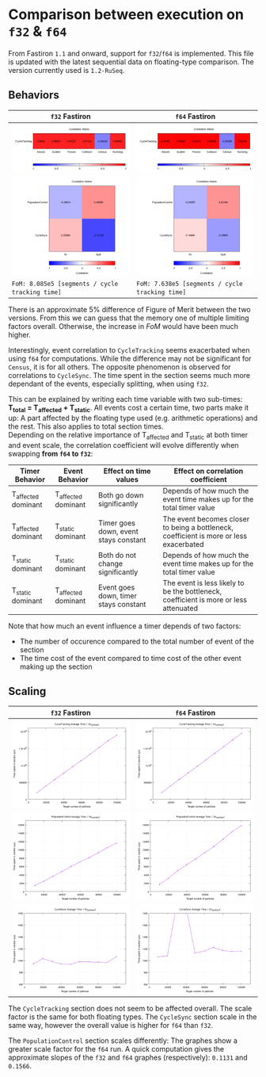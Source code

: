 # Comparison between execution on `f32` & `f64`

From Fastiron `1.1` and onward, support for `f32`/`f64` is implemented. This file is updated with the latest 
sequential data on floating-type comparison. The version currently used is `1.2-RuSeq`.

## Behaviors

 `f32` Fastiron                                     | `f64` Fastiron
----------------------------------------------------|----------------------------------------------------
![f32_tracking](figures/FI_32/heatmap_tracking.png) | ![f64_tracking](figures/FI_64/heatmap_tracking.png)
![f32_popsync](figures/FI_32/heatmap_popsync.png)   | ![f64_popsync](figures/FI_64/heatmap_popsync.png)
 `FoM: 8.085e5 [segments / cycle tracking time]`    | `FoM: 7.638e5 [segments / cycle tracking time]`

There is an approximate 5% difference of Figure of Merit between the two versions. From this we can guess
that the memory one of multiple limiting factors overall. Otherwise, the increase in _FoM_ would have been 
much higher.

Interestingly, event correlation to `CycleTracking` seems exacerbated when using `f64` for computations.
While the difference may not be significant for `Census`, it is for all others. The opposite phenomenon 
is observed for correlations to `CycleSync`. The time spent in the section seems much more dependant of 
the events, especially splitting, when using `f32`.

This can be explained by writing each time variable with two sub-times: **T<sub>total</sub> = T<sub>affected</sub> + T<sub>static</sub>**.
All events cost a certain time, two parts make it up: A part affected by the floating type used (e.g. arithmetic 
operations) and the rest. This also applies to total section times. \
Depending on the relative importance of T<sub>affected</sub> and T<sub>static</sub> at both timer and event scale, the correlation 
coefficient will evolve differently when swapping **from `f64` to `f32`**:

| Timer Behavior        | Event Behavior        | Effect on time values | Effect on correlation coefficient |
|-----------------------|-----------------------|-----------------------|-----------------------------------|
| T<sub>affected</sub> dominant | T<sub>affected</sub> dominant | Both go down significantly            | Depends of how much the event time makes up for the total timer value |
| T<sub>affected</sub> dominant | T<sub>static</sub> dominant   | Timer goes down, event stays constant | The event becomes closer to being a bottleneck, coefficient is more or less exacerbated |
| T<sub>static</sub> dominant   | T<sub>static</sub> dominant   | Both do not change significantly      | Depends of how much the event time makes up for the total timer value |
| T<sub>static</sub> dominant   | T<sub>affected</sub> dominant | Event goes down, timer stays constant | The event is less likely to be the bottleneck, coefficient is more or less attenuated |

Note that how much an event influence a timer depends of two factors:

- The number of occurence compared to the total number of event of the section
- The time cost of the event compared to time cost of the other event making up the section

## Scaling

 `f32` Fastiron                                       | `f64` Fastiron
------------------------------------------------------|----------------------------------------------------
![f32_tracking](figures/FI_32/scaling_tracking.png)   | ![f64_tracking](figures/FI_64/scaling_tracking.png)
![f32_ppcontrol](figures/FI_32/scaling_ppcontrol.png) | ![f64_ppcontrol](figures/FI_64/scaling_ppcontrol.png)
![f32_sync](figures/FI_32/scaling_sync.png)           | ![f64_sync](figures/FI_64/scaling_sync.png)

The `CycleTracking` section does not seem to be affected overall. The scale factor is the same for both 
floating types. The `CycleSync` section scale in the same way, however the overall value is higher for 
`f64` than `f32`.

The `PopulationControl` section scales differently: The graphes show a greater scale factor for the `f64`
run. A quick computation gives the approximate slopes of the `f32` and `f64` graphes (respectively): 
`0.1131` and `0.1566`. 
